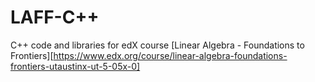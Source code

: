 # LAFF-C++

C++ code and libraries for edX course [Linear Algebra - Foundations to Frontiers][https://www.edx.org/course/linear-algebra-foundations-frontiers-utaustinx-ut-5-05x-0]
